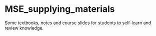 # MSE_supplying_materials
Some textbooks, notes and course slides for students to self-learn and review knowledge.
